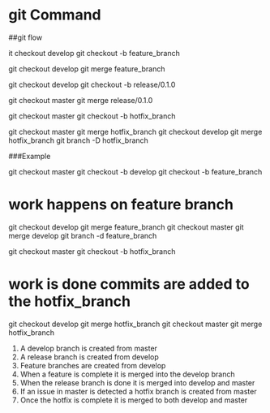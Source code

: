 # git Command

##git flow

it checkout develop
git checkout -b feature_branch

git checkout develop
git merge feature_branch

git checkout develop
git checkout -b release/0.1.0

git checkout master
git merge release/0.1.0

git checkout master
git checkout -b hotfix_branch

git checkout master
git merge hotfix_branch
git checkout develop
git merge hotfix_branch
git branch -D hotfix_branch


###Example

git checkout master
git checkout -b develop
git checkout -b feature_branch

# work happens on feature branch
git checkout develop
git merge feature_branch
git checkout master
git merge develop
git branch -d feature_branch

git checkout master
git checkout -b hotfix_branch
# work is done commits are added to the hotfix_branch
git checkout develop
git merge hotfix_branch
git checkout master
git merge hotfix_branch

1. A develop branch is created from master
2. A release branch is created from develop
3. Feature branches are created from develop
4. When a feature is complete it is merged into the develop branch
5. When the release branch is done it is merged into develop and master
6. If an issue in master is detected a hotfix branch is created from master
7. Once the hotfix is complete it is merged to both develop and master
